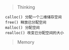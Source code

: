 > Thinking

```
calloc() 分配一个二维储存空间
free() 释放已分配空间
malloc() 分配空间
realloc() 改变已分配空间的大小
```

> Memory

```

```

